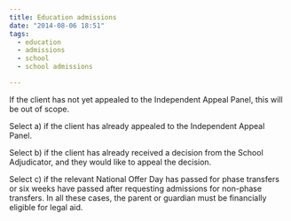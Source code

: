 ```yaml
---
title: Education admissions
date: "2014-08-06 18:51"
tags:
  - education
  - admissions
  - school
  - school admissions

---
```


If the client has not yet appealed to the Independent Appeal Panel, this will be out of scope.

 Select a) if the client has already appealed to the Independent Appeal Panel.
 
 Select b) if the client has already received a decision from the School Adjudicator, and they would like to appeal the decision.
 
 Select c) if the relevant National Offer Day has passed for phase transfers or six weeks have passed after requesting admissions for non-phase transfers. In all these cases, the parent or guardian must be financially eligible for legal aid. 
 

